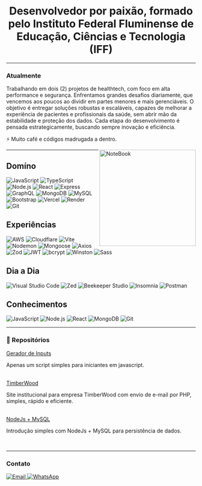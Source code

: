 <h1 align="center">
  Desenvolvedor por paixão, formado pelo Instituto Federal Fluminense de Educação, Ciências e Tecnologia (IFF)
</h1>

---

### Atualmente
Trabalhando em dois (2) projetos de healthtech, com foco em alta performance e segurança. Enfrentamos grandes desafios diariamente, que vencemos aos poucos ao dividir em partes menores e mais gerenciáveis. O objetivo é entregar soluções robustas e escaláveis, capazes de melhorar a experiência de pacientes e profissionais da saúde, sem abrir mão da estabilidade e proteção dos dados. Cada etapa do desenvolvimento é pensada estrategicamente, buscando sempre inovação e eficiência.

⚡ Muito café e códigos madrugada a dentro.

<img src="https://raw.githubusercontent.com/MicaelliMedeiros/micaellimedeiros/master/image/computer-illustration.png" min-width="256px" max-width="256px" width="256px" align="right" alt="NoteBook">

---

## Domíno
![JavaScript](https://img.shields.io/badge/-JavaScript-F7DF1E?style=flat&logo=javascript&logoColor=000000)
![TypeScript](https://img.shields.io/badge/-TypeScript-3178C6?style=flat&logo=typescript&logoColor=ffffff)
![Node.js](https://img.shields.io/badge/-Node.js-339933?style=flat&logo=node.js&logoColor=ffffff)
![React](https://img.shields.io/badge/-React-61DAFB?style=flat&logo=react&logoColor=000000)
![Express](https://img.shields.io/badge/-Express-fbfbfb?style=flat&logo=express&logoColor=000000)
![GraphQL](https://img.shields.io/badge/-GraphQL-E10098?style=flat&logo=graphql&logoColor=ffffff)
![MongoDB](https://img.shields.io/badge/-MongoDB-47A248?style=flat&logo=mongodb&logoColor=ffffff)
![MySQL](https://img.shields.io/badge/-MySQL-4479A1?style=flat&logo=mysql&logoColor=ffffff)
![Bootstrap](https://img.shields.io/badge/-Bootstrap-7952B3?style=flat&logo=bootstrap&logoColor=ffffff)
![Vercel](https://img.shields.io/badge/-Vercel-ffffff?style=flat&logo=vercel&logoColor=ffffff)
![Render](https://img.shields.io/badge/-Render-000000?style=flat&logo=render&logoColor=000000)
![Git](https://img.shields.io/badge/-Git-F05032?style=flat&logo=git&logoColor=ffffff)


## Experiências
![AWS](https://img.shields.io/badge/-AWS-232F3E?style=flat&logo=amazonaws&logoColor=FF9900)
![Cloudflare](https://img.shields.io/badge/-Cloudflare-F38020?style=flat&logo=cloudflare&logoColor=ffffff)
![Vite](https://img.shields.io/badge/-Vite-646CFF?style=flat&logo=vite&logoColor=ffffff)
![Nodemon](https://img.shields.io/badge/-Nodemon-76D04B?style=flat&logo=nodemon&logoColor=000000)
![Mongoose](https://img.shields.io/badge/-Mongoose-880000?style=flat&logo=mongoose&logoColor=ffffff)
![Axios](https://img.shields.io/badge/-Axios-5A29E4?style=flat&logo=axios&logoColor=ffffff)
![Zod](https://img.shields.io/badge/-Zod-3E52B5?style=flat&logo=Zod&logoColor=ffffff)
![JWT](https://img.shields.io/badge/-JWT-000000?style=flat&logo=jsonwebtokens&logoColor=ffffff)
![bcrypt](https://img.shields.io/badge/-bcrypt-121212?style=flat&logo=buffer&logoColor=ffffff)
![Winston](https://img.shields.io/badge/-Winston-000000?style=flat&logo=winston&logoColor=ffffff)
![Sass](https://img.shields.io/badge/-Sass-CC6699?style=flat&logo=sass&logoColor=ffffff)


## Dia a Dia
![Visual Studio Code](https://img.shields.io/badge/-VSCode-007ACC?style=flat&logo=visualstudiocode&logoColor=ffffff)
![Zed](https://img.shields.io/badge/-Zed-1A1A1A?style=flat&logo=zed&logoColor=ffffff)
![Beekeeper Studio](https://img.shields.io/badge/-Beekeeper_Studio-FFB100?style=flat&logo=beekeeping&logoColor=000000)
![Insomnia](https://img.shields.io/badge/-Insomnia-4000BF?style=flat&logo=insomnia&logoColor=ffffff)
![Postman](https://img.shields.io/badge/-Postman-FF6C37?style=flat&logo=postman&logoColor=ffffff)


## Conhecimentos
![JavaScript](https://img.shields.io/badge/-JavaScript-F7DF1E?style=flat&logo=javascript&logoColor=black)
![Node.js](https://img.shields.io/badge/-Node.js-339933?style=flat&logo=nodedotjs&logoColor=white)
![React](https://img.shields.io/badge/-React-61DAFB?style=flat&logo=react&logoColor=white)
![MongoDB](https://img.shields.io/badge/-MongoDB-47A248?style=flat&logo=mongodb&logoColor=white)
![Git](https://img.shields.io/badge/-Git-F05032?style=flat&logo=git&logoColor=white)

---

### 📎 Repositórios
<a href="https://github.com/kaioodutra/input-generator-from-objects" target="_blank" alt="Gerador de Inputs">Gerador de Inputs</a>
<p>Apenas um script simples para iniciantes em javascript.</p>
<br/>
<a href="https://github.com/kaioodutra/timberwood" target="_blank" alt="Gerador de Inputs">TimberWood</a>
<p>Site institucional para empresa TimberWood com envio de e-mail por PHP, simples, rápido e eficiente.</p>
<br/>
<a href="https://github.com/kaioodutra/node-MySQL" target="_blank" alt="Gerador de Inputs">NodeJs + MySQL</a>
<p>Introdução simples com NodeJs + MySQL para persistência de dados.</p>
<br/>

---

### Contato

<p align="left">
  <a href="mailto:kaioodutra@email.com" target="_blank">
    <img alt="Email" src="https://img.shields.io/badge/-Email-D14836?style=flat&logo=gmail&logoColor=white">
  </a>
  <a href="https://api.whatsapp.com/send?phone=5522998662532" target="_blank">
    <img alt="WhatsApp" src="https://img.shields.io/badge/-WhatsApp-25D366?style=flat&logo=whatsapp&logoColor=white">
  </a>
</p>
